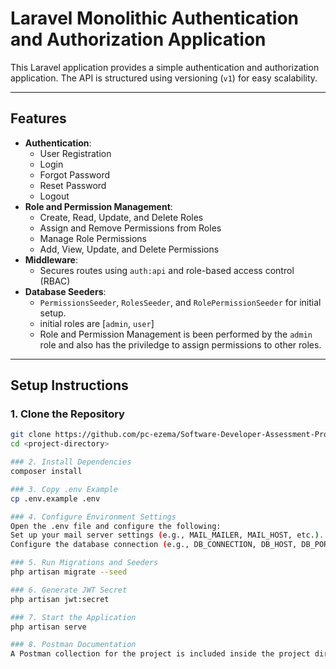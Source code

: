 # Laravel Monolithic Authentication and Authorization Application

This Laravel application provides a simple authentication and authorization application. The API is structured using versioning (`v1`) for easy scalability.

---

## Features
- **Authentication**:
  - User Registration
  - Login
  - Forgot Password
  - Reset Password
  - Logout
- **Role and Permission Management**:
  - Create, Read, Update, and Delete Roles
  - Assign and Remove Permissions from Roles
  - Manage Role Permissions
  - Add, View, Update, and Delete Permissions
- **Middleware**:
  - Secures routes using `auth:api` and role-based access control (RBAC)
- **Database Seeders**:
  - `PermissionsSeeder`, `RolesSeeder`, and `RolePermissionSeeder` for initial setup.
  - initial roles are [`admin`, `user`]
  - Role and Permission Management is been performed by the `admin` role and also has the priviledge to assign permissions to other roles.

---

## Setup Instructions

### 1. Clone the Repository
```bash
git clone https://github.com/pc-ezema/Software-Developer-Assessment-Promise-Ezema.git <project-directory>
cd <project-directory>

### 2. Install Dependencies
composer install

### 3. Copy .env Example
cp .env.example .env

### 4. Configure Environment Settings
Open the .env file and configure the following:
Set up your mail server settings (e.g., MAIL_MAILER, MAIL_HOST, etc.).
Configure the database connection (e.g., DB_CONNECTION, DB_HOST, DB_PORT, DB_DATABASE, DB_USERNAME, DB_PASSWORD).

### 5. Run Migrations and Seeders
php artisan migrate --seed

### 6. Generate JWT Secret
php artisan jwt:secret

### 7. Start the Application
php artisan serve

### 8. Postman Documentation
A Postman collection for the project is included inside the project directory. You can import this collection into Postman to easily test the API endpoints. Please find the Postman collection file in the project and import it into your Postman for API testing.
